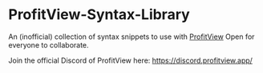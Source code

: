 # ProfitView-Syntax-Library
 An (inofficial) collection of syntax snippets to use with [ProfitView](https://profitview.app) 
 Open for everyone to collaborate. 
 
 Join the official Discord of ProfitView here: https://discord.profitview.app/